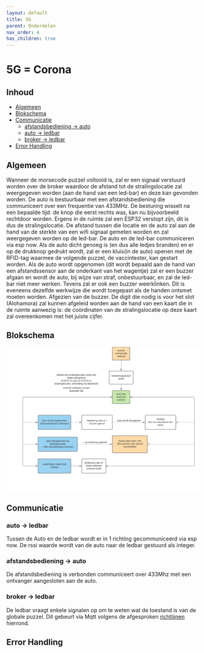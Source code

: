 ```yaml
---
layout: default
title: 5G
parent: Onderdelen
nav_order: 4
has_children: true
---
```


# 5G = Corona

## Inhoud
 
- [Algemeen](#Algemeen)
- [Blokschema](#Blokschema)
- [Communicatie](#Communicatie)
  - [afstandsbediening -> auto](#afstandsbediening---auto)
  - [auto -> ledbar](#auto---ledbar)
  - [broker -> ledbar](#broker---ledbar) 
- [Error Handling](#Error-Handling)
 

## Algemeen
Wanneer de morsecode puzzel voltooid is, zal er een signaal verstuurd worden over de broker waardoor de afstand tot de stralingslocatie zal weergegeven worden (aan de hand van een led-bar) en deze kan gevonden worden. De auto is bestuurbaar met een afstandsbediening die communiceert over een frequentie van 433MHz. De besturing wisselt na een bepaalde tijd: de knop die eerst rechts was, kan nu bijvoorbeeld rechtdoor worden.
Ergens in de ruimte zal een ESP32 verstopt zijn, dit is dus de stralingslocatie. De afstand tussen die locatie en de auto zal aan de hand van de sterkte van een wifi signaal gemeten worden en zal weergegeven worden op de led-bar. De auto en de led-bar communiceren via esp now. Als de auto dicht genoeg is (en dus alle ledjes branden) en er op de drukknop gedrukt wordt, zal er een kluis(in de auto) openen met de RFID-tag waarmee de volgende puzzel, de vaccintester, kan gestart worden.
Als de auto wordt opgenomen (dit wordt bepaald aan de hand van een afstandssensor aan de onderkant van het wagentje) zal er een buzzer afgaan en wordt de auto, bij wijze van straf, onbestuurbaar, en zal de led-bar niet meer werken. Tevens zal er ook een buzzer weerklinken.  Dit is eveneens dezelfde werkwijze die wordt toegepast als de handen ontsmet moeten worden. Afgezien van de buzzer.
De digit die nodig is voor het slot (Alohamora) zal kunnen afgeleid worden aan de hand van een kaart die in de ruimte aanwezig is: de coördinaten van de stralingslocatie op deze kaart zal overeenkomen met het juiste cijfer.

## Blokschema
![blok schema](blokschema.png)
## Communicatie
### auto -> ledbar
Tussen de Auto en de ledbar wordt er in 1 richting gecommuniceerd via esp now. De rssi waarde wordt van de auto naar de ledbar gestuurd als integer.
### afstandsbediening -> auto
De afstandsbediening is verbonden communiceert over 433Mhz met een ontvanger aangesloten aan de auto.
### broker -> ledbar
De ledbar vraagt enkele signalen op om te weten wat de toestand is van de globale puzzel. Dit gebeurt via Mqtt volgens de afgesproken [richtlijnen](https://project-es-20-21.github.io/General/MQTTchannels.html) hierrond.
## Error Handling
